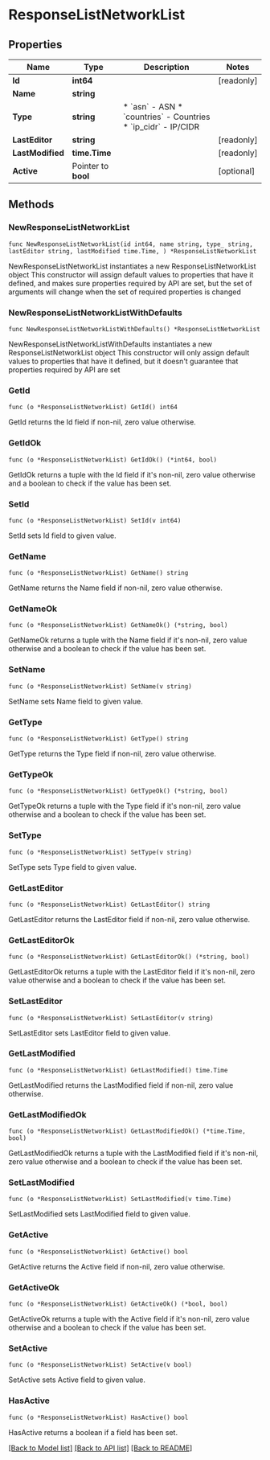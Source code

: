 # ResponseListNetworkList

## Properties

Name | Type | Description | Notes
------------ | ------------- | ------------- | -------------
**Id** | **int64** |  | [readonly] 
**Name** | **string** |  | 
**Type** | **string** | * &#x60;asn&#x60; - ASN * &#x60;countries&#x60; - Countries * &#x60;ip_cidr&#x60; - IP/CIDR | 
**LastEditor** | **string** |  | [readonly] 
**LastModified** | **time.Time** |  | [readonly] 
**Active** | Pointer to **bool** |  | [optional] 

## Methods

### NewResponseListNetworkList

`func NewResponseListNetworkList(id int64, name string, type_ string, lastEditor string, lastModified time.Time, ) *ResponseListNetworkList`

NewResponseListNetworkList instantiates a new ResponseListNetworkList object
This constructor will assign default values to properties that have it defined,
and makes sure properties required by API are set, but the set of arguments
will change when the set of required properties is changed

### NewResponseListNetworkListWithDefaults

`func NewResponseListNetworkListWithDefaults() *ResponseListNetworkList`

NewResponseListNetworkListWithDefaults instantiates a new ResponseListNetworkList object
This constructor will only assign default values to properties that have it defined,
but it doesn't guarantee that properties required by API are set

### GetId

`func (o *ResponseListNetworkList) GetId() int64`

GetId returns the Id field if non-nil, zero value otherwise.

### GetIdOk

`func (o *ResponseListNetworkList) GetIdOk() (*int64, bool)`

GetIdOk returns a tuple with the Id field if it's non-nil, zero value otherwise
and a boolean to check if the value has been set.

### SetId

`func (o *ResponseListNetworkList) SetId(v int64)`

SetId sets Id field to given value.


### GetName

`func (o *ResponseListNetworkList) GetName() string`

GetName returns the Name field if non-nil, zero value otherwise.

### GetNameOk

`func (o *ResponseListNetworkList) GetNameOk() (*string, bool)`

GetNameOk returns a tuple with the Name field if it's non-nil, zero value otherwise
and a boolean to check if the value has been set.

### SetName

`func (o *ResponseListNetworkList) SetName(v string)`

SetName sets Name field to given value.


### GetType

`func (o *ResponseListNetworkList) GetType() string`

GetType returns the Type field if non-nil, zero value otherwise.

### GetTypeOk

`func (o *ResponseListNetworkList) GetTypeOk() (*string, bool)`

GetTypeOk returns a tuple with the Type field if it's non-nil, zero value otherwise
and a boolean to check if the value has been set.

### SetType

`func (o *ResponseListNetworkList) SetType(v string)`

SetType sets Type field to given value.


### GetLastEditor

`func (o *ResponseListNetworkList) GetLastEditor() string`

GetLastEditor returns the LastEditor field if non-nil, zero value otherwise.

### GetLastEditorOk

`func (o *ResponseListNetworkList) GetLastEditorOk() (*string, bool)`

GetLastEditorOk returns a tuple with the LastEditor field if it's non-nil, zero value otherwise
and a boolean to check if the value has been set.

### SetLastEditor

`func (o *ResponseListNetworkList) SetLastEditor(v string)`

SetLastEditor sets LastEditor field to given value.


### GetLastModified

`func (o *ResponseListNetworkList) GetLastModified() time.Time`

GetLastModified returns the LastModified field if non-nil, zero value otherwise.

### GetLastModifiedOk

`func (o *ResponseListNetworkList) GetLastModifiedOk() (*time.Time, bool)`

GetLastModifiedOk returns a tuple with the LastModified field if it's non-nil, zero value otherwise
and a boolean to check if the value has been set.

### SetLastModified

`func (o *ResponseListNetworkList) SetLastModified(v time.Time)`

SetLastModified sets LastModified field to given value.


### GetActive

`func (o *ResponseListNetworkList) GetActive() bool`

GetActive returns the Active field if non-nil, zero value otherwise.

### GetActiveOk

`func (o *ResponseListNetworkList) GetActiveOk() (*bool, bool)`

GetActiveOk returns a tuple with the Active field if it's non-nil, zero value otherwise
and a boolean to check if the value has been set.

### SetActive

`func (o *ResponseListNetworkList) SetActive(v bool)`

SetActive sets Active field to given value.

### HasActive

`func (o *ResponseListNetworkList) HasActive() bool`

HasActive returns a boolean if a field has been set.


[[Back to Model list]](../README.md#documentation-for-models) [[Back to API list]](../README.md#documentation-for-api-endpoints) [[Back to README]](../README.md)


